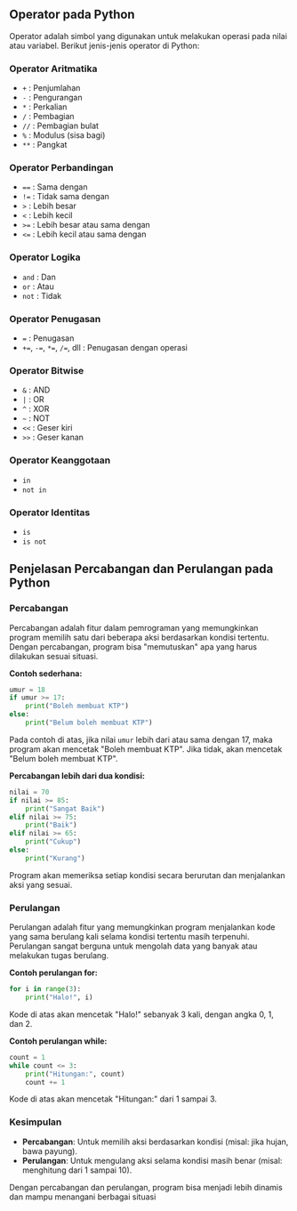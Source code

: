 ## Operator pada Python

Operator adalah simbol yang digunakan untuk melakukan operasi pada nilai atau variabel. Berikut jenis-jenis operator di Python:

### Operator Aritmatika
- `+` : Penjumlahan
- `-` : Pengurangan
- `*` : Perkalian
- `/` : Pembagian
- `//` : Pembagian bulat
- `%` : Modulus (sisa bagi)
- `**` : Pangkat

### Operator Perbandingan
- `==` : Sama dengan
- `!=` : Tidak sama dengan
- `>` : Lebih besar
- `<` : Lebih kecil
- `>=` : Lebih besar atau sama dengan
- `<=` : Lebih kecil atau sama dengan

### Operator Logika
- `and` : Dan
- `or` : Atau
- `not` : Tidak

### Operator Penugasan
- `=` : Penugasan
- `+=`, `-=`, `*=`, `/=`, dll : Penugasan dengan operasi

### Operator Bitwise
- `&` : AND
- `|` : OR
- `^` : XOR
- `~` : NOT
- `<<` : Geser kiri
- `>>` : Geser kanan

### Operator Keanggotaan
- `in`
- `not in`

### Operator Identitas
- `is`
- `is not`

## Penjelasan Percabangan dan Perulangan pada Python

### Percabangan
Percabangan adalah fitur dalam pemrograman yang memungkinkan program memilih satu dari beberapa aksi berdasarkan kondisi tertentu. Dengan percabangan, program bisa "memutuskan" apa yang harus dilakukan sesuai situasi.

**Contoh sederhana:**
```python
umur = 18
if umur >= 17:
    print("Boleh membuat KTP")
else:
    print("Belum boleh membuat KTP")
```
Pada contoh di atas, jika nilai `umur` lebih dari atau sama dengan 17, maka program akan mencetak "Boleh membuat KTP". Jika tidak, akan mencetak "Belum boleh membuat KTP".

**Percabangan lebih dari dua kondisi:**
```python
nilai = 70
if nilai >= 85:
    print("Sangat Baik")
elif nilai >= 75:
    print("Baik")
elif nilai >= 65:
    print("Cukup")
else:
    print("Kurang")
```
Program akan memeriksa setiap kondisi secara berurutan dan menjalankan aksi yang sesuai.

### Perulangan
Perulangan adalah fitur yang memungkinkan program menjalankan kode yang sama berulang kali selama kondisi tertentu masih terpenuhi. Perulangan sangat berguna untuk mengolah data yang banyak atau melakukan tugas berulang.

**Contoh perulangan for:**
```python
for i in range(3):
    print("Halo!", i)
```
Kode di atas akan mencetak "Halo!" sebanyak 3 kali, dengan angka 0, 1, dan 2.

**Contoh perulangan while:**
```python
count = 1
while count <= 3:
    print("Hitungan:", count)
    count += 1
```
Kode di atas akan mencetak "Hitungan:" dari 1 sampai 3.

### Kesimpulan
- **Percabangan**: Untuk memilih aksi berdasarkan kondisi (misal: jika hujan, bawa payung).
- **Perulangan**: Untuk mengulang aksi selama kondisi masih benar (misal: menghitung dari 1 sampai 10).

Dengan percabangan dan perulangan, program bisa menjadi lebih dinamis dan mampu menangani berbagai situasi



